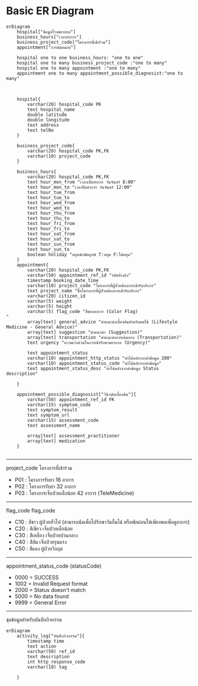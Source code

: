 # Basic ER Diagram
```mermaid
erDiagram
    hospital["ข้อมูลโรงพยาบาล"]
    business_hours["เวลาทำการ"]
    business_project_code["โครงการที่เข้าร่วม"]
    appointment["การนัดหมาย"]

    hospital one to one business_hours: "one to one"
    hospital one to many business_project_code :"one to many"
    hospital one to many appointment :"one to many"
    appointment one to many appointment_possible_diagnosist:"one to many"



    hospital{
        varchar(20) hospital_code PK
        text hospital_name
        double latitude
        double longitude
        text address
        text telNo
    }

    business_project_code{
        varchar(20) hospital_code PK,FK
        varchar(10) project_code
    }

    business_hours{
        varchar(20) hospital_code PK,FK
        text hour_mon_from "เวลาเปิดทำการ วันจันทร์ 8:00"
        text hour_mon_to "เวลาปิดทำการ วันจันทร์ 12:00"
        text hour_tue_from
        text hour_tue_to
        text hour_wed_from
        text hour_wed_to
        text hour_thu_from
        text hour_thu_to
        text hour_fri_from
        text hour_fri_to
        text hour_sat_from
        text hour_sat_to
        text hour_sun_from
        text hour_sun_to
        boolean holiday "หยุดนักขัตฤกษ์ T:หยุด F:ไม่หยุด"
    }
    appointment{
        varchar(20) hospital_code PK,FK
        varchar(50) appointment_ref_id "รหัสอ้างอิง"
        timestamp booking_date_time
        varchar(10) project_code "โครงการที่ผู้ป่วยต้องการเข้ารับบริการ"
        text project_name "ชื่อโครงการที่ผู้ป่วยต้องการเข้ารับบริการ"
        varchar(20) citizen_id
        varchar(5) weight
        varchar(5) height
        varchar(5) flag_code "สีของอาการ (Color Flag)
"
        array[text] general_advice "คำแนะนำเบื้องต้นสำหรับคนไข้ (Lifestyle Medicine - General Advice)"
        array[text] suggestion "คำแนะนำ (Suggestion)"
        array[text] transportation "คำแนะนำการเดินทาง (Transportation)"
        text urgency "ความเร่งด่วนในการเข้ารักษาพยาบาล (Urgency)"

        text appointment_status
        varchar(10) appointment_http_status "ค่าได้หลังจากส่งข้อมูล 200"
        varchar(10) appointment_status_code "ค่าได้หลังจากส่งข้อมูล"
        text appointment_status_desc "ค่าได้หลังจากส่งข้อมูล Status description"

    }

    appointment_possible_diagnosist["วินิจฉัยเบื้องต้น"]{
        varchar(50) appointment_ref_id FK
        varchar(15) symptom_code
        text symptom_result
        text symptom_url
        varchar(15) assessment_code
        text assessment_name

        array[text] assessment_practitioner
        array[text] medication
    }
    
```
---
project_code โครงการที่เข้าร่วม
- P01 : โครงการรับยา 16 อาการ
- P02 : โครงการรับยา 32 อาการ
- P03 : โครงการเจ็บป่วยเล็กน้อย 42 อาการ (TeleMedicine)
---
flag_code flag_code
- C10 : สีขาว ผู้ป่วยทั่วไป (สามารถนัดเพื่อไปรักษาวันอื่นได้ หรือพักผ่อนให้เพียงพอเพื่อดูอาการ)
- C20 : สีเขียว เจ็บป่วยเล็กน้อย 
- C30 : สีเหลือง เจ็บป่วยปานกลาง
- C40 : สีส้ม เจ็บป่วยรุนแรง
- C50 : สีแดง ผู้ป่วยวิกฤต
---
appointment_status_code (statusCode)
- 0000 = SUCCESS
- 1002 = Invalid Request format
- 2000 = Status doesn't match
- 5000 = No data found
- 9999 = General Error 

---
ชุดข้อมูลสำหรับบันทึกกิจกรรม
```mermaid
erDiagram
    activity_log["บันทึกกิจกรรม"]{
        timestamp time
        text action
        varchar(50) ref_id
        text description
        int http_response_code
        varchar(10) tag

    }
```